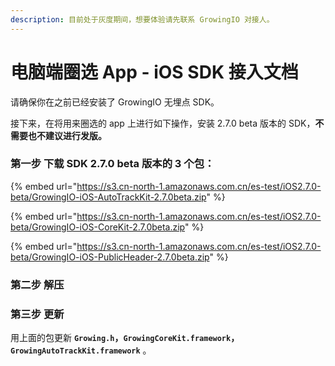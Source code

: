 ```yaml
---
description: 目前处于灰度期间，想要体验请先联系 GrowingIO 对接人。
---
```


# 电脑端圈选 App - iOS SDK 接入文档

请确保你在之前已经安装了 GrowingIO 无埋点 SDK。

接下来，在将用来圈选的 app 上进行如下操作，安装 2.7.0 beta 版本的 SDK，**不需要也不建议进行发版。**

### **第一步 下载 SDK 2.7.0 beta 版本的 3 个包：**

{% embed url="https://s3.cn-north-1.amazonaws.com.cn/es-test/iOS2.7.0-beta/GrowingIO-iOS-AutoTrackKit-2.7.0beta.zip" %}

{% embed url="https://s3.cn-north-1.amazonaws.com.cn/es-test/iOS2.7.0-beta/GrowingIO-iOS-CoreKit-2.7.0beta.zip" %}

{% embed url="https://s3.cn-north-1.amazonaws.com.cn/es-test/iOS2.7.0-beta/GrowingIO-iOS-PublicHeader-2.7.0beta.zip" %}

### **第二步 解压**

### **第三步 更新**

用上面的包更新 **`Growing.h`，`GrowingCoreKit.framework`，`GrowingAutoTrackKit.framework`** 。

